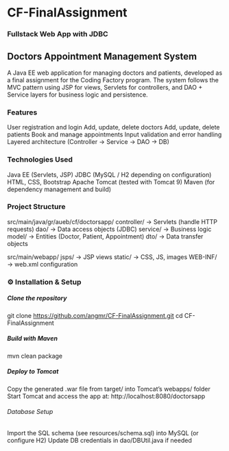# CF-FinalAssignment
### Fullstack Web App with JDBC

## Doctors Appointment Management System

A Java EE web application for managing doctors and patients, developed as a final assignment for the Coding Factory program.
The system follows the MVC pattern using JSP for views, Servlets for controllers, and DAO + Service layers for business logic and persistence.

### Features
User registration and login
Add, update, delete doctors
Add, update, delete patients
Book and manage appointments
Input validation and error handling
Layered architecture (Controller → Service → DAO → DB)

### Technologies Used
Java EE (Servlets, JSP)
JDBC (MySQL / H2 depending on configuration)
HTML, CSS, Bootstrap
Apache Tomcat (tested with Tomcat 9)
Maven (for dependency management and build)

### Project Structure
src/main/java/gr/aueb/cf/doctorsapp/
    controller/   → Servlets (handle HTTP requests)
    dao/          → Data access objects (JDBC)
    service/      → Business logic
    model/        → Entities (Doctor, Patient, Appointment)
    dto/          → Data transfer objects

src/main/webapp/
    jsps/         → JSP views
    static/       → CSS, JS, images
    WEB-INF/      → web.xml configuration

    
### ⚙️ Installation & Setup

##### Clone the repository
git clone https://github.com/angmr/CF-FinalAssignment.git
cd CF-FinalAssignment

##### Build with Maven
mvn clean package

##### Deploy to Tomcat
Copy the generated .war file from target/ into Tomcat’s webapps/ folder
Start Tomcat and access the app at: http://localhost:8080/doctorsapp

###### Database Setup
Import the SQL schema (see resources/schema.sql) into MySQL (or configure H2)
Update DB credentials in dao/DBUtil.java if needed
